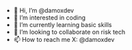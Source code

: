 - 👋 Hi, I’m @damoxdev
- 👀 I’m interested in coding
- 🌱 I’m currently learning basic skills
- 💞️ I’m looking to collaborate on risk tech
- 📫 How to reach me X: @damoxdev

<!---
snarkrumpus/snarkrumpus is a ✨ special ✨ repository because its `README.md` (this file) appears on your GitHub profile.
You can click the Preview link to take a look at your changes.
--->

